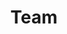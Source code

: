 ---
layout: team-layout
title: Team
hero-image: /uploads/team-image.jpg
heading: We are an experienced creative<br>team with a unique blend of<br>passion, talent and vision.
permalink: "/team/"
---